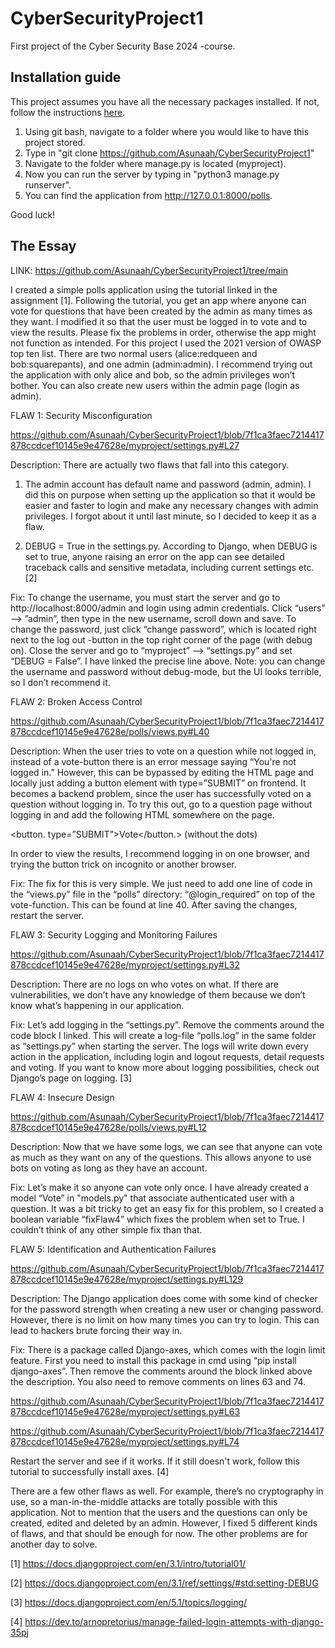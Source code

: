 # CyberSecurityProject1
First project of the Cyber Security Base 2024 -course.
## Installation guide
This project assumes you have all the necessary packages installed. If not, follow the instructions <a href="https://cybersecuritybase.mooc.fi/installation-guide">here</a>.
1. Using git bash, navigate to a folder where you would like to have this project stored.
2. Type in "git clone https://github.com/Asunaah/CyberSecurityProject1"
3. Navigate to the folder where manage.py is located (myproject).
4. Now you can run the server by typing in "python3 manage.py runserver".
5. You can find the application from http://127.0.0.1:8000/polls.

Good luck!

## The Essay
LINK: https://github.com/Asunaah/CyberSecurityProject1/tree/main

I created a simple polls application using the tutorial linked in the assignment [1]. Following the tutorial, you get an app where anyone can vote for questions that have been created by the admin as many times as they want. I modified it so that the user must be logged in to vote and to view the results. Please fix the problems in order, otherwise the app might not function as intended. For this project I used the 2021 version of OWASP top ten list. There are two normal users (alice:redqueen and bob:squarepants), and one admin (admin:admin). I recommend trying out the application with only alice and bob, so the admin privileges won’t bother. You can also create new users within the admin page (login as admin).

FLAW 1: Security Misconfiguration

https://github.com/Asunaah/CyberSecurityProject1/blob/7f1ca3faec7214417878ccdcef10145e9e47628e/myproject/settings.py#L27 

Description: There are actually two flaws that fall into this category.

1. The admin account has default name and password (admin, admin). I did this on purpose when setting up the application so that it would be easier and faster to login and make any necessary changes with admin privileges. I forgot about it until last minute, so I decided to keep it as a flaw.

2. DEBUG = True in the settings.py. According to Django, when DEBUG is set to true, anyone raising an error on the app can see detailed traceback calls and sensitive metadata, including current settings etc. [2]

Fix: To change the username, you must start the server and go to http://localhost:8000/admin and login using admin credentials. Click “users” --> ”admin”, then type in the new username, scroll down and save. To change the password, just click “change password”, which is located right next to the log out -button in the top right corner of the page (with debug on). Close the server and go to “myproject” --> “settings.py” and set “DEBUG = False”. I have linked the precise line above. Note: you can change the username and password without debug-mode, but the UI looks terrible, so I don’t recommend it.

FLAW 2: Broken Access Control

https://github.com/Asunaah/CyberSecurityProject1/blob/7f1ca3faec7214417878ccdcef10145e9e47628e/polls/views.py#L40 

Description: When the user tries to vote on a question while not logged in, instead of a vote-button there is an error message saying “You're not logged in.” However, this can be bypassed by editing the HTML page and locally just adding a button element with type=”SUBMIT” on frontend. It becomes a backend problem, since the user has successfully voted on a question without logging in. To try this out, go to a question page without logging in and add the following HTML somewhere on the page.

<button. type=”SUBMIT”>Vote</button.> (without the dots)

In order to view the results, I recommend logging in on one browser, and trying the button trick on incognito or another browser.

Fix: The fix for this is very simple. We just need to add one line of code in the “views.py” file in the “polls” directory: “@login_required” on top of the vote-function. This can be found at line 40. After saving the changes, restart the server.


FLAW 3: Security Logging and Monitoring Failures

https://github.com/Asunaah/CyberSecurityProject1/blob/7f1ca3faec7214417878ccdcef10145e9e47628e/myproject/settings.py#L32 

Description: There are no logs on who votes on what. If there are vulnerabilities, we don’t have any knowledge of them because we don’t know what’s happening in our application.

Fix: Let’s add logging in the “settings.py”. Remove the comments around the code block I linked. This will create a log-file “polls.log” in the same folder as “settings.py” when starting the server. The logs will write down every action in the application, including login and logout requests, detail requests and voting. If you want to know more about logging possibilities, check out Django’s page on logging. [3]

FLAW 4: Insecure Design

https://github.com/Asunaah/CyberSecurityProject1/blob/7f1ca3faec7214417878ccdcef10145e9e47628e/polls/views.py#L12 

Description: Now that we have some logs, we can see that anyone can vote as much as they want on any of the questions. This allows anyone to use bots on voting as long as they have an account.

Fix: Let’s make it so anyone can vote only once. I have already created a model “Vote” in "models.py" that associate authenticated user with a question. It was a bit tricky to get an easy fix for this problem, so I created a boolean variable “fixFlaw4” which fixes the problem when set to True. I couldn’t think of any other simple fix than that.

FLAW 5: Identification and Authentication Failures

https://github.com/Asunaah/CyberSecurityProject1/blob/7f1ca3faec7214417878ccdcef10145e9e47628e/myproject/settings.py#L129 

Description: The Django application does come with some kind of checker for the password strength when creating a new user or changing password. However, there is no limit on how many times you can try to login. This can lead to hackers brute forcing their way in.

Fix: There is a package called Django-axes, which comes with the login limit feature. First you need to install this package in cmd using “pip install django-axes”. Then remove the comments around the block linked above the description. You also need to remove comments on lines 63 and 74.

https://github.com/Asunaah/CyberSecurityProject1/blob/7f1ca3faec7214417878ccdcef10145e9e47628e/myproject/settings.py#L63

https://github.com/Asunaah/CyberSecurityProject1/blob/7f1ca3faec7214417878ccdcef10145e9e47628e/myproject/settings.py#L74

Restart the server and see if it works. If it still doesn't work, follow this tutorial to successfully install axes. [4]

There are a few other flaws as well. For example, there’s no cryptography in use, so a man-in-the-middle attacks are totally possible with this application. Not to mention that the users and the questions can only be created, edited and deleted by an admin. However, I fixed 5 different kinds of flaws, and that should be enough for now. The other problems are for another day to solve.

[1] https://docs.djangoproject.com/en/3.1/intro/tutorial01/

[2] https://docs.djangoproject.com/en/3.1/ref/settings/#std:setting-DEBUG

[3] https://docs.djangoproject.com/en/5.1/topics/logging/

[4] https://dev.to/arnopretorius/manage-failed-login-attempts-with-django-35pj 
